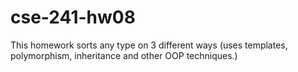 # cse-241-hw08
This homework sorts any type on 3 different ways (uses templates, polymorphism, inheritance and other OOP techniques.)

